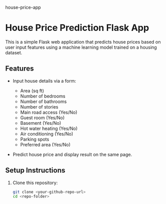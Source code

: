 house-price-app
# House Price Prediction Flask App

This is a simple Flask web application that predicts house prices based on user input features using a machine learning model trained on a housing dataset.

## Features

- Input house details via a form:
  - Area (sq ft)
  - Number of bedrooms
  - Number of bathrooms
  - Number of stories
  - Main road access (Yes/No)
  - Guest room (Yes/No)
  - Basement (Yes/No)
  - Hot water heating (Yes/No)
  - Air conditioning (Yes/No)
  - Parking spots
  - Preferred area (Yes/No)

- Predict house price and display result on the same page.

## Setup Instructions

1. Clone this repository:

   ```bash
   git clone <your-github-repo-url>
   cd <repo-folder>
